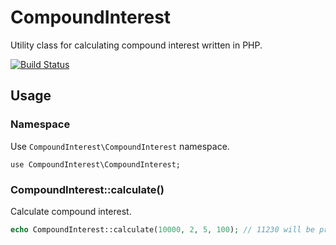 # CompoundInterest

Utility class for calculating compound interest written in PHP.

[![Build Status](https://travis-ci.org/suzuki86/CompoundInterest.svg?branch=master)](https://travis-ci.org/suzuki86/CompoundInterest)

## Usage

### Namespace

Use `CompoundInterest\CompoundInterest` namespace.

```
use CompoundInterest\CompoundInterest;
```

### CompoundInterest::calculate()

Calculate compound interest.

```php
echo CompoundInterest::calculate(10000, 2, 5, 100); // 11230 will be printed.
```
